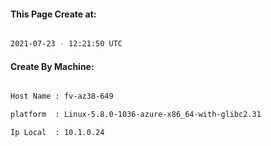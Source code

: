 
   
#### This Page Create at:

```bash

2021-07-23 - 12:21:50 UTC

```

#### Create By Machine:

```bash

Host Name : fv-az38-649

platform  : Linux-5.8.0-1036-azure-x86_64-with-glibc2.31

Ip Local  : 10.1.0.24

```

